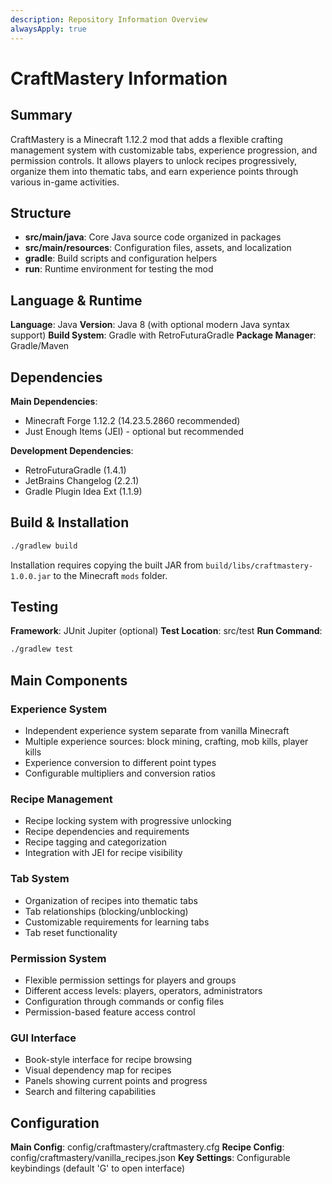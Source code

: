 ```yaml
---
description: Repository Information Overview
alwaysApply: true
---
```


# CraftMastery Information

## Summary
CraftMastery is a Minecraft 1.12.2 mod that adds a flexible crafting management system with customizable tabs, experience progression, and permission controls. It allows players to unlock recipes progressively, organize them into thematic tabs, and earn experience points through various in-game activities.

## Structure
- **src/main/java**: Core Java source code organized in packages
- **src/main/resources**: Configuration files, assets, and localization
- **gradle**: Build scripts and configuration helpers
- **run**: Runtime environment for testing the mod

## Language & Runtime
**Language**: Java
**Version**: Java 8 (with optional modern Java syntax support)
**Build System**: Gradle with RetroFuturaGradle
**Package Manager**: Gradle/Maven

## Dependencies
**Main Dependencies**:
- Minecraft Forge 1.12.2 (14.23.5.2860 recommended)
- Just Enough Items (JEI) - optional but recommended

**Development Dependencies**:
- RetroFuturaGradle (1.4.1)
- JetBrains Changelog (2.2.1)
- Gradle Plugin Idea Ext (1.1.9)

## Build & Installation
```bash
./gradlew build
```
Installation requires copying the built JAR from `build/libs/craftmastery-1.0.0.jar` to the Minecraft `mods` folder.

## Testing
**Framework**: JUnit Jupiter (optional)
**Test Location**: src/test
**Run Command**:
```bash
./gradlew test
```

## Main Components

### Experience System
- Independent experience system separate from vanilla Minecraft
- Multiple experience sources: block mining, crafting, mob kills, player kills
- Experience conversion to different point types
- Configurable multipliers and conversion ratios

### Recipe Management
- Recipe locking system with progressive unlocking
- Recipe dependencies and requirements
- Recipe tagging and categorization
- Integration with JEI for recipe visibility

### Tab System
- Organization of recipes into thematic tabs
- Tab relationships (blocking/unblocking)
- Customizable requirements for learning tabs
- Tab reset functionality

### Permission System
- Flexible permission settings for players and groups
- Different access levels: players, operators, administrators
- Configuration through commands or config files
- Permission-based feature access control

### GUI Interface
- Book-style interface for recipe browsing
- Visual dependency map for recipes
- Panels showing current points and progress
- Search and filtering capabilities

## Configuration
**Main Config**: config/craftmastery/craftmastery.cfg
**Recipe Config**: config/craftmastery/vanilla_recipes.json
**Key Settings**: Configurable keybindings (default 'G' to open interface)